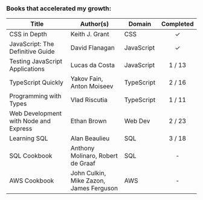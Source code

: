 ### Books that accelerated my growth:
| Title | Author(s) | Domain | Completed |
| ----- | --------- | ------ | :----: |
| CSS in Depth | Keith J. Grant | CSS | &check; |
| JavaScript: The Definitive Guide | David Flanagan | JavaScript | &check; |
| Testing JavaScript Applications | Lucas da Costa | JavaScript | 1 / 13 |
| TypeScript Quickly | Yakov Fain, Anton Moiseev | TypeScript | 2 / 16 |
| Programming with Types | Vlad Riscutia | TypeScript | 1 / 11 |
| Web Development with Node and Express | Ethan Brown | Web Dev | 2 / 23 |
| Learning SQL | Alan Beaulieu | SQL | 3 / 18 |
| SQL Cookbook | Anthony Molinaro, Robert de Graaf | SQL | - |
| AWS Cookbook | John Culkin, Mike Zazon, James Ferguson | AWS | - |



<!--
**kraftjs/kraftjs** is a ✨ _special_ ✨ repository because its `README.md` (this file) appears on your GitHub profile.

Here are some ideas to get you started:

- 🔭 I’m currently working on ...
- 🌱 I’m currently learning ...
- 👯 I’m looking to collaborate on ...
- 🤔 I’m looking for help with ...
- 💬 Ask me about ...
- 📫 How to reach me: ...
- 😄 Pronouns: ...
- ⚡ Fun fact: ...
-->

